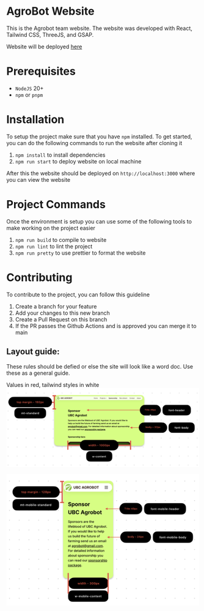 # AgroBot Website

This is the Agrobot team website. The website was developed with React, Tailwind CSS, ThreeJS, and GSAP. 

Website will be deployed [here](https://ubcagrobot.github.io/AgroBotWebsite/)

# Prerequisites
- `NodeJS` 20+
- `npm` or `pnpm`

# Installation

To setup the project make sure that you have `npm` installed. To get started, you can do the following commands to run the website after cloning it
1. `npm install` to install dependencies
2. `npm run start` to deploy website on local machine

After this the website should be deployed on `http://localhost:3000` where you can view the website

# Project Commands

Once the environment is setup you can use some of the following tools to make working on the project easier
1. `npm run build` to compile to website
2. `npm run lint` to lint the project
3. `npm run pretty` to use prettier to format the website

# Contributing

To contribute to the project, you can follow this guideline
1. Create a branch for your feature
2. Add your changes to this new branch
3. Create a Pull Request on this branch
4. If the PR passes the Github Actions and is approved you can merge it to main

## Layout guide:
These rules should be defied or else the site will look like a word doc. Use these as a general guide.

Values in red, tailwind styles in white
![image](public/LayoutGuide.png)

![image](public/MobileLayoutGuide.png)
